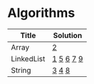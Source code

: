 # Algorithms

|Title|Solution|   
|-----|--------|
|Array|[2](../../blob/master/2.TwoSum.js)|
|LinkedList|[1](../../blob/master/1.AddTwoNums.js)  [5](../../blob/master/MergeTwoSortedLists.js)  [6](../../blob/master/RemoveDuplicateSortedList.js)  [7](../../blob/master/7.RemoveNthNodeFromEndOfList.js)  [9](../../blob/master/9.RotateList.js)|
|String|[3](../../blob/master/3.LongestPalindromicSubstr.js)  [4](../../blob/master/4.LongestSubstrNoRepeatCharacters.js)  [8](../../blob/master/8.ReverseInteger.js)|
